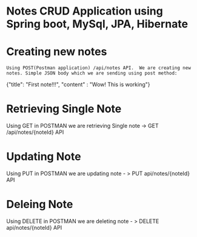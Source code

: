 # Notes CRUD Application using Spring boot, MySql, JPA, Hibernate 

# Creating new notes
    Using POST(Postman application) /api/notes API.  We are creating new notes. Simple JSON body which we are sending using post method:
   {"title": "First note!!!", "content" : "Wow! This is working"}
   
# Retrieving Single Note
Using GET in POSTMAN we are retrieving Single note ->  GET /api/notes/{noteId} API

# Updating Note
Using PUT in POSTMAN we are updating note - > PUT api/notes/{noteId} API

# Deleing Note

Using DELETE in POSTMAN we are deleting note - >  DELETE api/notes/{noteId} API 

